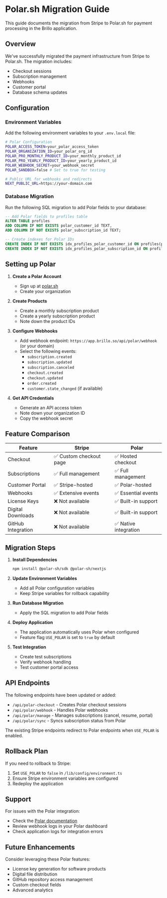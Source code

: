 # Polar.sh Migration Guide

This guide documents the migration from Stripe to Polar.sh for payment processing in the Brillo application.

## Overview

We've successfully migrated the payment infrastructure from Stripe to Polar.sh. The migration includes:
- Checkout sessions
- Subscription management
- Webhooks
- Customer portal
- Database schema updates

## Configuration

### Environment Variables

Add the following environment variables to your `.env.local` file:

```bash
# Polar Configuration
POLAR_ACCESS_TOKEN=your_polar_access_token
POLAR_ORGANIZATION_ID=your_polar_org_id
POLAR_PRO_MONTHLY_PRODUCT_ID=your_monthly_product_id
POLAR_PRO_YEARLY_PRODUCT_ID=your_yearly_product_id
POLAR_WEBHOOK_SECRET=your_webhook_secret
POLAR_SANDBOX=false # Set to true for testing

# Public URL for webhooks and redirects
NEXT_PUBLIC_URL=https://your-domain.com
```

### Database Migration

Run the following SQL migration to add Polar fields to your database:

```sql
-- Add Polar fields to profiles table
ALTER TABLE profiles
ADD COLUMN IF NOT EXISTS polar_customer_id TEXT,
ADD COLUMN IF NOT EXISTS polar_subscription_id TEXT;

-- Create indexes for Polar IDs
CREATE INDEX IF NOT EXISTS idx_profiles_polar_customer_id ON profiles(polar_customer_id);
CREATE INDEX IF NOT EXISTS idx_profiles_polar_subscription_id ON profiles(polar_subscription_id);
```

## Setting up Polar

1. **Create a Polar Account**
   - Sign up at [polar.sh](https://polar.sh)
   - Create your organization

2. **Create Products**
   - Create a monthly subscription product
   - Create a yearly subscription product
   - Note down the product IDs

3. **Configure Webhooks**
   - Add webhook endpoint: `https://app.brillo.so/api/polar/webhook` (or your domain)
   - Select the following events:
     - `subscription.created`
     - `subscription.updated`
     - `subscription.canceled`
     - `checkout.created`
     - `checkout.updated`
     - `order.created`
     - `customer.state_changed` (if available)

4. **Get API Credentials**
   - Generate an API access token
   - Note down your organization ID
   - Copy the webhook secret

## Feature Comparison

| Feature | Stripe | Polar |
|---------|--------|-------|
| Checkout | ✅ Custom checkout page | ✅ Hosted checkout |
| Subscriptions | ✅ Full management | ✅ Full management |
| Customer Portal | ✅ Stripe-hosted | ✅ Polar-hosted |
| Webhooks | ✅ Extensive events | ✅ Essential events |
| License Keys | ❌ Not available | ✅ Built-in support |
| Digital Downloads | ❌ Not available | ✅ Built-in support |
| GitHub Integration | ❌ Not available | ✅ Native integration |

## Migration Steps

1. **Install Dependencies**
   ```bash
   npm install @polar-sh/sdk @polar-sh/nextjs
   ```

2. **Update Environment Variables**
   - Add all Polar configuration variables
   - Keep Stripe variables for rollback capability

3. **Run Database Migration**
   - Apply the SQL migration to add Polar fields

4. **Deploy Application**
   - The application automatically uses Polar when configured
   - Feature flag `USE_POLAR` is set to `true` by default

5. **Test Integration**
   - Create test subscriptions
   - Verify webhook handling
   - Test customer portal access

## API Endpoints

The following endpoints have been updated or added:

- `/api/polar-checkout` - Creates Polar checkout sessions
- `/api/polar/webhook` - Handles Polar webhooks
- `/api/polar/manage` - Manages subscriptions (cancel, resume, portal)
- `/api/polar/sync` - Syncs subscription status from Polar

The existing Stripe endpoints redirect to Polar endpoints when `USE_POLAR` is enabled.

## Rollback Plan

If you need to rollback to Stripe:

1. Set `USE_POLAR` to `false` in `/lib/config/environment.ts`
2. Ensure Stripe environment variables are configured
3. Redeploy the application

## Support

For issues with the Polar integration:
- Check the [Polar documentation](https://docs.polar.sh)
- Review webhook logs in your Polar dashboard
- Check application logs for integration errors

## Future Enhancements

Consider leveraging these Polar features:
- License key generation for software products
- Digital file distribution
- GitHub repository access management
- Custom checkout fields
- Advanced analytics
